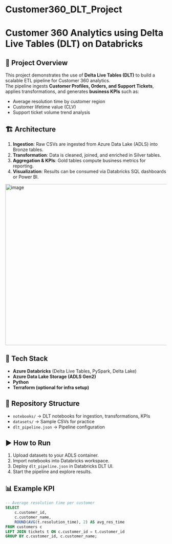 # Customer360_DLT_Project

# Customer 360 Analytics using Delta Live Tables (DLT) on Databricks

## 📌 Project Overview
This project demonstrates the use of **Delta Live Tables (DLT)** to build a scalable ETL pipeline for Customer 360 analytics.  
The pipeline ingests **Customer Profiles, Orders, and Support Tickets**, applies transformations, and generates **business KPIs** such as:

- Average resolution time by customer region
- Customer lifetime value (CLV)
- Support ticket volume trend analysis

## 🏗️ Architecture
1. **Ingestion**: Raw CSVs are ingested from Azure Data Lake (ADLS) into Bronze tables.
2. **Transformation**: Data is cleaned, joined, and enriched in Silver tables.
3. **Aggregation & KPIs**: Gold tables compute business metrics for reporting.
4. **Visualization**: Results can be consumed via Databricks SQL dashboards or Power BI.

<img width="959" height="502" alt="image" src="https://github.com/user-attachments/assets/5c5c3233-a1cb-4d6c-9148-e00ef473dae6" />

## 🚀 Tech Stack
- **Azure Databricks** (Delta Live Tables, PySpark, Delta Lake)
- **Azure Data Lake Storage (ADLS Gen2)**
- **Python**
- **Terraform (optional for infra setup)**

## 📂 Repository Structure
- `notebooks/` → DLT notebooks for ingestion, transformations, KPIs
- `datasets/` → Sample CSVs for practice
- `dlt_pipeline.json` → Pipeline configuration

## ▶️ How to Run
1. Upload datasets to your ADLS container.
2. Import notebooks into Databricks workspace.
3. Deploy `dlt_pipeline.json` in Databricks DLT UI.
4. Start the pipeline and explore results.

## 📊 Example KPI
```sql
-- Average resolution time per customer
SELECT 
    c.customer_id,
    c.customer_name,
    ROUND(AVG(t.resolution_time), 2) AS avg_res_time
FROM customers c
LEFT JOIN tickets t ON c.customer_id = t.customer_id
GROUP BY c.customer_id, c.customer_name;
